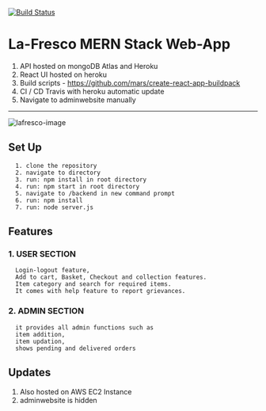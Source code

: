 [![Build Status](https://travis-ci.org/krishanu-2001/estore-heroku.svg?branch=master)](https://travis-ci.org/krishanu-2001/estore-heroku)  
# La-Fresco MERN Stack Web-App
1. API hosted on mongoDB Atlas and Heroku  
2. React UI hosted on heroku  
3. Build scripts - https://github.com/mars/create-react-app-buildpack  
4. CI / CD Travis with heroku automatic update    
5. Navigate to adminwebsite manually

<hr>  

![lafresco-image](/upload_photos/lafrescophoto2.0.png)  
## Set Up    
      1. clone the repository
      2. navigate to directory
      3. run: npm install in root directory
      4. run: npm start in root directory
      5. navigate to /backend in new command prompt
      6. run: npm install
      7. run: node server.js
        
## Features  
### 1. USER SECTION  
      Login-logout feature,  
      Add to cart, Basket, Checkout and collection features.  
      Item category and search for required items.  
      It comes with help feature to report grievances.  
        
### 2. ADMIN SECTION   
      it provides all admin functions such as   
      item addition,  
      item updation,   
      shows pending and delivered orders
      
## Updates
1. Also hosted on AWS EC2 Instance  
2. adminwebsite is hidden
